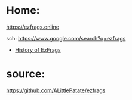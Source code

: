 # Home:
https://ezfrags.online

sch: https://www.google.com/search?q=ezfrags

- [History of EzFrags](https://youtu.be/Y0H36ggXXmo)

# source:
https://github.com/ALittlePatate/ezfrags
